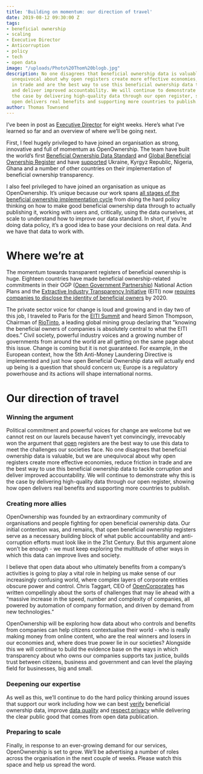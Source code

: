 ```yaml
---
title: 'Building on momentum: our direction of travel'
date: 2019-08-12 09:30:00 Z
tags:
- beneficial ownership
- scaling
- Executive Director
- Anticorruption
- policy
- tech
- open data
image: "/uploads/Photo%20Thom%20blogb.jpg"
description: No one disagrees that beneficial ownership data is valuable, but we are
  unequivocal about why open registers create more effective economies, reduce friction
  in trade and are the best way to use this beneficial ownership data to tackle corruption
  and deliver improved accountability. We will continue to demonstrate why this is
  the case by delivering high-quality data through our open register, showing how
  open delivers real benefits and supporting more countries to publish.
author: Thomas Townsend
---
```


I’ve been in post as [Executive Director](https://www.openownership.org/news/new-executive-director/) for eight weeks. Here’s what I’ve learned so far and an overview of where we’ll be going next.

First, I feel hugely privileged to have joined an organisation as strong, innovative and full of momentum as OpenOwnership. The team have built the world’s first [Beneficial Ownership Data Standard](https://standard.openownership.org/en/v0-1/) and [Global Beneficial Ownership Register](https://register.openownership.org/) and have [supported](https://www.openownership.org/what-we-do/the-openownership-pilot-program/) Ukraine, Kyrgyz Republic, Nigeria, Ghana and a number of other countries on their implementation of beneficial ownership transparency.

I also feel privileged to have joined an organisation as unique as OpenOwnership. It’s unique because our work spans [all stages of the beneficial ownership implementation cycle](https://www.openownership.org/guide/) from doing the hard policy thinking on how to make good beneficial ownership data through to actually publishing it, working with users and, critically, using the data ourselves, at scale to understand how to improve our data standard. In short, if you’re doing data policy, it’s a good idea to base your decisions on real data. And we have that data to work with.

# **Where we’re at**

The momentum towards transparent registers of beneficial ownership is huge. Eighteen countries have made beneficial ownership-related commitments in their OGP ([Open Government Partnership](https://www.opengovpartnership.org/)) National Action Plans and the [Extractive Industry Transparency Initiative](https://eiti.org/) (EITI) now [requires companies to disclose the identity of beneficial owners](https://eiti.org/blog/who-owns-what-putting-face-to-name) by 2020. 

The private sector voice for change is loud and growing and in day two of this job, I traveled to Paris for the [EITI Summit](https://eiti.org/event/eiti-global-conference-2019) and heard Simon Thompson, Chairman of [RioTinto](https://www.riotinto.com/), a leading global mining group declaring that "knowing the beneficial owners of companies is absolutely central to what the EITI does.” Civil society, powerful industry voices and a growing number of governments from around the world are all getting on the same page about this issue. Change is coming but it is not guaranteed. For example, in the European context, how the 5th Anti-Money Laundering Directive is implemented and just how open Beneficial Ownership data will actually end up being is a question that should concern us; Europe is a regulatory powerhouse and its actions will shape international norms.

# **Our direction of travel**

### Winning the argument

Political commitment and powerful voices for change are welcome but we cannot rest on our laurels because haven’t yet convincingly, irrevocably won the argument that [open](https://www.openownership.org/uploads/briefing-on-beneficial-ownership-as-open-data.pdf) registers are the best way to use this data to meet the challenges our societies face. No one disagrees that beneficial ownership data is valuable, but we are unequivocal about why open registers create more effective economies, reduce friction in trade and are the best way to use this beneficial ownership data to tackle corruption and deliver improved accountability. We will continue to demonstrate why this is the case by delivering high-quality data through our open register, showing how open delivers real benefits and supporting more countries to publish.

### Creating more allies

OpenOwnership was founded by an extraordinary community of organisations and people fighting for open beneficial ownership data. Our initial contention was, and remains, that open beneficial ownership registers serve as a necessary building block of what public accountability and anti-corruption efforts must look like in the 21st Century. But this argument alone won’t be enough - we must keep exploring the multitude of other ways in which this data can improve lives and society.

I believe that open data about who ultimately benefits from a company’s activities is going to play a vital role in helping us make sense of our increasingly confusing world, where complex layers of corporate entities obscure power and control. Chris Taggart, CEO of [OpenCorporates](https://opencorporates.com/) has written compellingly about the sorts of challenges that may lie ahead with a “massive increase in the speed, number and complexity of companies, all powered by automation of company formation, and driven by demand from new technologies.”

OpenOwnership will be exploring how data about who controls and benefits from companies can help citizens contextualise their world - who is really making money from online content, who are the real winners and losers in our economies and, where does true power lie in our societies? Alongside this we will continue to build the evidence base on the ways in which transparency about who owns our companies supports tax justice, builds trust between citizens, business and government and can level the playing field for businesses, big and small.

### Deepening our expertise

As well as this, we’ll continue to do the hard policy thinking around issues that support our work including how we can best [verify](https://www.openownership.org/uploads/oo-verification-presentation.pdf) beneficial ownership data, improve [data quality](https://www.openownership.org/uploads/oo-characteristics-effective-bo-data.pdf) and [respect privacy](https://www.openownership.org/uploads/oo-data-protection-and-privacy-188205.pdf) while delivering the clear public good that comes from open data publication.

### Preparing to scale

Finally, in response to an ever-growing demand for our services, OpenOwnership is set to grow. We’ll be advertising a number of roles across the organisation in the next couple of weeks. Please watch this space and help us spread the word.